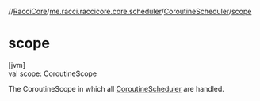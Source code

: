 //[RacciCore](../../../index.md)/[me.racci.raccicore.core.scheduler](../index.md)/[CoroutineScheduler](index.md)/[scope](scope.md)

# scope

[jvm]\
val [scope](scope.md): CoroutineScope

The CoroutineScope in which all [CoroutineScheduler](../../me.racci.raccicore.api.scheduler/-coroutine-scheduler/index.md) are handled.
